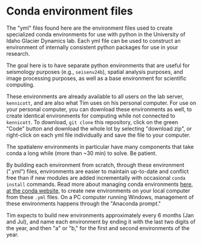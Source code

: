 # Conda environment files

The "yml" files found here are the environment files used to create specialized conda environments for use with python in the University of Idaho Glacier Dynamics lab. Each yml file can be used to construct an environment of internally consistent python packages for use in your research.

The goal here is to have separate python environments that are useful for seismology purposes (e.g., `seisenv24b`), spatial analysis purposes, and image processing purposes, as well as a base environment for scientific computing.

These environments are already available to all users on the lab server, `kennicott`, and are also what Tim uses on his personal computer.  For use on your personal computer, you can download these environments as well, to create identical environments for computing while not connected to `kennicott`.  To download, `git clone` this repository, click on the green "Code" button and download the whole lot by selecting "download zip", or right-click on each yml file individually and save the file to your computer.

The spatialenv environments in particular have many components that take conda a long while (more than ~30 min) to solve.  Be patient.

By building each environment from scratch, through these environment (".yml") files, environments are easier to maintain up-to-date and conflict free than if new modules are added incrementally with occasional `conda install` commands. Read more about managing conda environments [here, at the conda website](https://docs.conda.io/projects/conda/en/latest/user-guide/tasks/manage-environments.html#creating-an-environment-from-an-environment-yml-file), to create new environments on your local computer from these `.yml` files.  On a PC computer running Windows, management of these environments happens through the "Anaconda prompt."

Tim expects to build new environments approximately every 6 months (Jan and Jul), and name each environment by ending it with the last two digits of the year, and then "a" or "b," for the first and second environments of the year.

